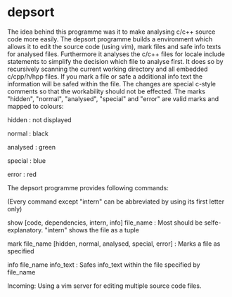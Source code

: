 # depsort
The idea behind this programme was it to make analysing c/c++ source code more easily.
The depsort programme builds a environment which allows it to edit the source code (using vim),
mark files and safe info texts for analysed files.
Furthermore it analyses the c/c++ files for locale include statements to simplify the decision
which file to analyse first. It does so by recursively scanning the current working directory
and all embedded c/cpp/h/hpp files.
If you mark a file or safe a additional info text the information will be safed within the file.
The changes are special c-style comments so that the workability should not be effected.
The marks "hidden", "normal", "analysed", "special" and "error" are valid marks and mapped to colours:

hidden   : not displayed

normal   : black

analysed : green

special  : blue

error    : red


The depsort programme provides following commands:

(Every command except "intern" can be abbreviated by using its first letter only)

show [code, dependencies, intern, info] file_name : Most should be selfe-explanatory.
                                                    "intern" shows the file as a tuple

mark file_name [hidden, normal, analysed, special, error] : Marks a file as specified

info file_name info_text : Safes info_text within the file specified by file_name

Incoming:
Using a vim server for editing multiple source code files.
